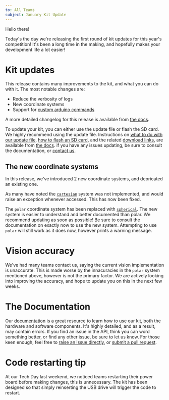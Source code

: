 ```yaml
---
to: All Teams
subject: January Kit Update
---
```


Hello there!

Today's the day we're releasing the first round of kit updates for this year's competition! It's been a long time in the making, and hopefully makes your development life a lot easier!

# Kit updates
This release contains many improvements to the kit, and what you can do with it. The most notable changes are:
- Reduce the verbosity of logs
- New coordinate systems
- Support for [custom arduino commands](https://docs.sourcebots.co.uk/api/servo-assembly/arduino-commands/)

A more detailed changelog for this release is available from [the docs](https://docs.sourcebots.co.uk/updates/jan-2018/).

To update your kit, you can either use the update file or flash the SD card. We highly recommend using the update file. Instructions on [what to do with our update file](https://docs.sourcebots.co.uk/kit/pi/update-file/), [how to flash an SD card](https://docs.sourcebots.co.uk/kit/pi/sd-card/), and the related [download links](https://docs.sourcebots.co.uk/updates/jan-2018/), are available from [the docs](https://docs.sourcebots.co.uk/kit/pi/#updating-your-pi). if you have any issues updating, be sure to consult the documentation, or [contact us](techsupport@sourcebots.co.uk).

## The new coordinate systems
In this release, we've introduced 2 new coordinate systems, and depricated an existing one.

As many have noted the [`cartesian`](https://docs.sourcebots.co.uk/api/vision/coordinates/#cartesian-coordinates) system was not implemented, and would raise an exception whenever accessed. This has now been fixed.
 
The `polar` coordinate system has been replaced with [`spherical`](https://docs.sourcebots.co.uk/api/vision/coordinates/#spherical-coordinates). The new system is easier to understand and better documented than polar. We recommend updating as soon as possible! Be sure to consult the documentation on exactly now to use the new system. Attempting to use `polar` will still work as it does now, however prints a warning message.
 
# Vision accuracy
We've had many teams contact us, saying the current vision implementation is unaccurate. This is made worse by the innacuracies in the `polar` system mentioned above, however is not the primary factor. We are actively looking into improving the accuracy, and hope to update you on this in the next few weeks.

# The Documentation
Our [documentation](https://docs.sourcebots.co.uk) is a great resource to learn how to use our kit, both the hardware and software components. It's highly detailed, and as a result, may contain errors. If you find an issue in the API, think you can word something better, or find any other issue, be sure to let us know. For those keen enough, feel free to [raise an issue directly](https://github.com/sourcebots/docs/issues), or [submit a pull request](https://github.com/sourcebots/docs/pulls).

# Code restarting tip
At our Tech Day last weekend, we noticed teams restarting their power board before making changes, this is unnecessary. The kit has been designed so that simply reinserting the USB drive will trigger the code to restart. 
 
